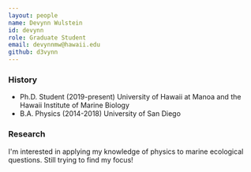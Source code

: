```yaml
---
layout: people
name: Devynn Wulstein
id: devynn
role: Graduate Student
email: devynnmw@hawaii.edu
github: d3vynn
---
```


### History

- Ph.D. Student (2019-present) University of Hawaii at Manoa and the Hawaii Institute of Marine Biology
- B.A. Physics (2014-2018) University of San Diego

### Research

I'm interested in applying my knowledge of physics to marine ecological questions.
Still trying to find my focus!   

